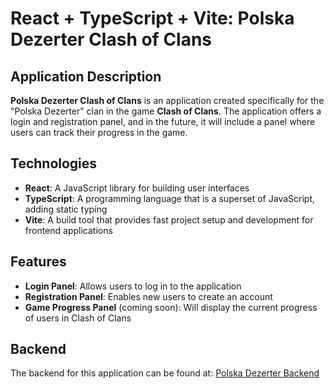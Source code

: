 # React + TypeScript + Vite: Polska Dezerter Clash of Clans

## Application Description

**Polska Dezerter Clash of Clans** is an application created specifically for the "Polska Dezerter" clan in the game **Clash of Clans**. The application offers a login and registration panel, and in the future, it will include a panel where users can track their progress in the game.

## Technologies

- **React**: A JavaScript library for building user interfaces
- **TypeScript**: A programming language that is a superset of JavaScript, adding static typing
- **Vite**: A build tool that provides fast project setup and development for frontend applications

## Features

- **Login Panel**: Allows users to log in to the application
- **Registration Panel**: Enables new users to create an account
- **Game Progress Panel** (coming soon): Will display the current progress of users in Clash of Clans

## Backend

The backend for this application can be found at: [Polska Dezerter Backend](https://github.com/Lukaszglaz/Pol-Dez-Server)



